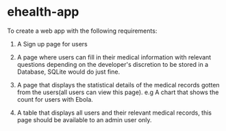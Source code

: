 # ehealth-app

To create a web app with the following requirements:

1. A Sign up page for users

2. A page where users can fill in their medical information 
with relevant questions depending on the developer's discretion to be stored in a Database, SQLite would do just fine.

3. A page that displays the statistical details of the medical records gotten from the users(all users can view this page).
e.g A chart that shows the count for users with Ebola.

4. A table that displays all users and their relevant medical records, this page should be available to an admin user only.
